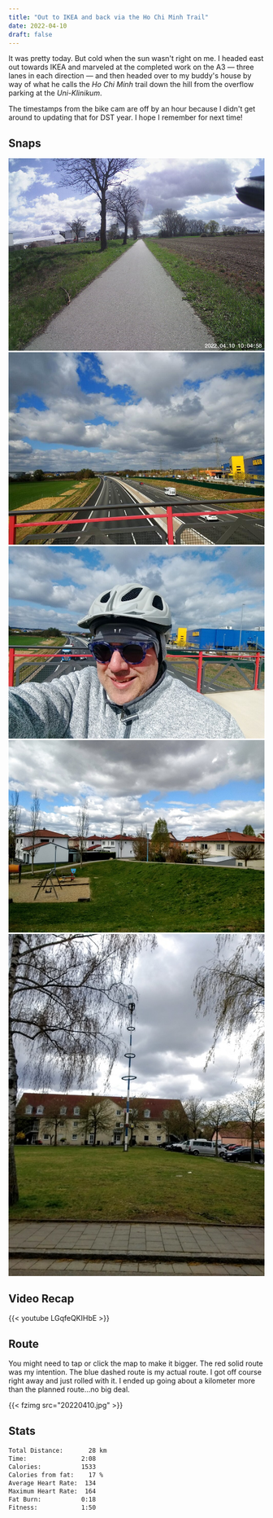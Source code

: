 ```yaml
---
title: "Out to IKEA and back via the Ho Chi Minh Trail"
date: 2022-04-10
draft: false
---
```


It was pretty today.  But cold when the sun wasn't right on me.  I headed east out towards IKEA and marveled at the completed work on the A3 &mdash; three lanes in each direction &mdash; and then headed over to my buddy's house by way of what he calls the *Ho Chi Minh* trail down the hill from the overflow parking at the *Uni-Klinikum*.

The timestamps from the bike cam are off by an hour because I didn't get around to updating that for DST year.  I hope I remember for next time!


## Snaps

![](20220410_100458_IMG220410-100458F.JPG_s.jpg)  
![](20220410_110656_IMG_20220410_110656128_s.jpg)  
![](20220410_110704_IMG_20220410_110704251_s.jpg)  
![](20220410_112259_IMG_20220410_112258124_s.jpg)  
![](20220410_114828_IMG_20220410_114828792_s.jpg)  

## Video Recap

{{< youtube LGqfeQKIHbE >}}

## Route
You might need to tap or click the map to make it bigger.  The red solid route was my intention.  The blue dashed route is my actual route.  I got off course right away and just rolled with it.  I ended up going about a kilometer more than the planned route...no big deal.

{{< fzimg src="20220410.jpg" >}}

## Stats

```
Total Distance:       28 km 
Time:               2:08
Calories:           1533
Calories from fat:    17 %
Average Heart Rate:  134
Maximum Heart Rate:  164
Fat Burn:           0:18
Fitness:            1:50
```

